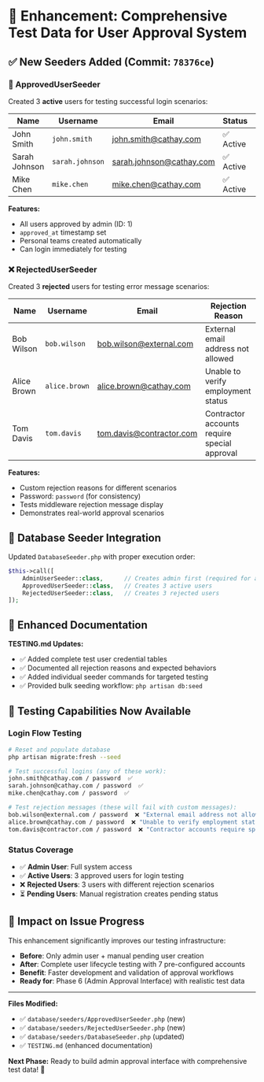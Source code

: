 # 🧪 Enhancement: Comprehensive Test Data for User Approval System

## ✅ New Seeders Added (Commit: `78376ce`)

### 👥 ApprovedUserSeeder
Created 3 **active** users for testing successful login scenarios:

| Name | Username | Email | Status | Password |
|------|----------|-------|--------|----------|
| John Smith | `john.smith` | john.smith@cathay.com | ✅ Active | `password` |
| Sarah Johnson | `sarah.johnson` | sarah.johnson@cathay.com | ✅ Active | `password` |
| Mike Chen | `mike.chen` | mike.chen@cathay.com | ✅ Active | `password` |

**Features:**
- All users approved by admin (ID: 1)
- `approved_at` timestamp set
- Personal teams created automatically
- Can login immediately for testing

### ❌ RejectedUserSeeder
Created 3 **rejected** users for testing error message scenarios:

| Name | Username | Email | Rejection Reason |
|------|----------|-------|------------------|
| Bob Wilson | `bob.wilson` | bob.wilson@external.com | External email address not allowed |
| Alice Brown | `alice.brown` | alice.brown@cathay.com | Unable to verify employment status |
| Tom Davis | `tom.davis` | tom.davis@contractor.com | Contractor accounts require special approval |

**Features:**
- Custom rejection reasons for different scenarios
- Password: `password` (for consistency)
- Tests middleware rejection message display
- Demonstrates real-world approval scenarios

## 🔄 Database Seeder Integration

Updated `DatabaseSeeder.php` with proper execution order:
```php
$this->call([
    AdminUserSeeder::class,      // Creates admin first (required for approvals)
    ApprovedUserSeeder::class,   // Creates 3 active users
    RejectedUserSeeder::class,   // Creates 3 rejected users
]);
```

## 📖 Enhanced Documentation

**TESTING.md Updates:**
- ✅ Added complete test user credential tables
- ✅ Documented all rejection reasons and expected behaviors
- ✅ Added individual seeder commands for targeted testing
- ✅ Provided bulk seeding workflow: `php artisan db:seed`

## 🎯 Testing Capabilities Now Available

### Login Flow Testing
```bash
# Reset and populate database
php artisan migrate:fresh --seed

# Test successful logins (any of these work):
john.smith@cathay.com / password  ✅
sarah.johnson@cathay.com / password  ✅
mike.chen@cathay.com / password  ✅

# Test rejection messages (these will fail with custom messages):
bob.wilson@external.com / password  ❌ "External email address not allowed..."
alice.brown@cathay.com / password  ❌ "Unable to verify employment status..."
tom.davis@contractor.com / password  ❌ "Contractor accounts require special approval..."
```

### Status Coverage
- ✅ **Admin User**: Full system access
- ✅ **Active Users**: 3 approved users for login testing  
- ❌ **Rejected Users**: 3 users with different rejection scenarios
- ⏳ **Pending Users**: Manual registration creates pending status

## 🚀 Impact on Issue Progress

This enhancement significantly improves our testing infrastructure:

- **Before**: Only admin user + manual pending user creation
- **After**: Complete user lifecycle testing with 7 pre-configured accounts
- **Benefit**: Faster development and validation of approval workflows
- **Ready for**: Phase 6 (Admin Approval Interface) with realistic test data

---

**Files Modified:**
- ✅ `database/seeders/ApprovedUserSeeder.php` (new)
- ✅ `database/seeders/RejectedUserSeeder.php` (new)  
- ✅ `database/seeders/DatabaseSeeder.php` (updated)
- ✅ `TESTING.md` (enhanced documentation)

**Next Phase:** Ready to build admin approval interface with comprehensive test data! 🎉